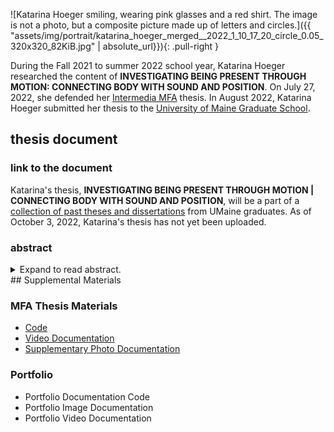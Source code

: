 ![Katarina Hoeger smiling, wearing pink glasses and a red shirt. The image is not a photo, but a composite picture made up of letters and circles.]({{ "assets/img/portrait/katarina_hoeger_merged__2022_1_10_17_20_circle_0.05_320x320_82KiB.jpg" | absolute_url}}){: .pull-right }

During the Fall 2021 to summer 2022 school year, Katarina Hoeger researched the content of **INVESTIGATING BEING PRESENT THROUGH MOTION: CONNECTING BODY WITH SOUND AND POSITION**. On July 27, 2022, she defended her [Intermedia MFA](https://intermedia.umaine.edu/mfa-program/) thesis. In August 2022, Katarina Hoeger submitted her thesis to the [University of Maine Graduate School](https://umaine.edu/graduate/).

## thesis document
### link to the document
Katarina's thesis, **INVESTIGATING BEING PRESENT THROUGH MOTION | CONNECTING BODY WITH SOUND AND POSITION**, will be a part of a [collection of past theses and dissertations](https://digitalcommons.library.umaine.edu/etd/) from UMaine graduates. As of October 3, 2022, Katarina's thesis has not yet been uploaded.

### abstract
<details>
<summary>Expand to read abstract.</summary>
<pre>
The impact our physical presence can be overlooked easily in everyday life.
Monitoring a visitor’s motion can help bring attention to some of the unavoidable conditions of being physically present in a space.
This paper details the creation of an installation in which a participant could examine the impacts of their physical presence.
The participant’s motions within a boundary were amplified sonically.
The boundary was broken into quadrants.
The participant’s quadrant also helped determine the base pitch of the corresponding sounds.
The amount of visual change the motion caused within a quadrant from a bird’s eye view determined how much the base pitch was modified.

Participants encountering such a system responded in different ways.
A few participants chose to ignore the system. Some avoided the system.
Others observed others within the system.
Others moved, exploring how their motions changed their sonic experience of existing in the space.
The last group moved but with the intention of being able to explicitly understand the inner workings of the space and gain control of the system.
Through physical motion, this work provided an alternative understanding of being present and part of the system in the gallery space.
</pre>
</details>
## Supplemental Materials

### MFA Thesis Materials
- [Code](https://github.com/khoeger/allMaxPatches/tree/main/tapeDeck/LordHall_Final)
- [Video Documentation](https://vimeo.com/725054121)
- [Supplementary Photo Documentation](https://photos.app.goo.gl/VjnUDupm3HcF2vyK9)

### Portfolio
- Portfolio Documentation Code
- Portfolio Image Documentation
- Portfolio Video Documentation
